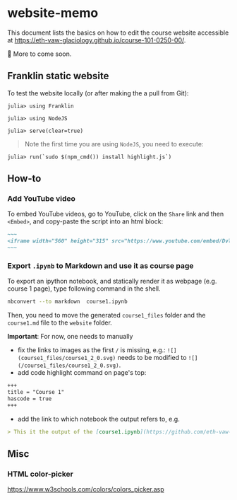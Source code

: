 # website-memo
This document lists the basics on how to edit the course website accessible at https://eth-vaw-glaciology.github.io/course-101-0250-00/.

🚧 More to come soon.


## Franklin static website

To test the website locally (or after making the a pull from Git):
```julia-repl
julia> using Franklin

julia> using NodeJS

julia> serve(clear=true)
```
> Note the first time you are using `NodeJS`, you need to execute:
```julia-repl
julia> run(`sudo $(npm_cmd()) install highlight.js`)
```

## How-to

### Add YouTube video
To embed YouTube videos, go to YouTube, click on the `Share` link and then `<Embed>`, and copy-paste the script into an html block:
```md
~~~
<iframe width="560" height="315" src="https://www.youtube.com/embed/DvlM0w6lYEY" title="YouTube video player" frameborder="0" allow="accelerometer; autoplay; clipboard-write; encrypted-media; gyroscope; picture-in-picture" allowfullscreen></iframe>
~~~
```

### Export `.ipynb` to Markdown and use it as course page
To export an ipython notebook, and statically render it as webpage (e.g. course 1 page), type following command in the shell.
```sh
nbconvert --to markdown  course1.ipynb
```
Then, you need to move the generated `course1_files` folder and the `course1.md` file to the `website` folder.

**Important**: For now, one needs to manually
- fix the links to images as the first `/` is missing, e.g.:
`![](course1_files/course1_2_0.svg)` needs to be modified to `![](/course1_files/course1_2_0.svg)`.
- add code highlight command on page's top:
```md
+++
title = "Course 1"
hascode = true
+++
```
- add the link to which notebook the output refers to, e.g.
```md
> This it the output of the [course1.ipynb](https://github.com/eth-vaw-glaciology/course-101-0250-00/course1/course1.ipynb)
```


## Misc

### HTML color-picker

https://www.w3schools.com/colors/colors_picker.asp
